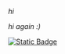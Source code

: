 _hi_

_hi again :)_

[![Static Badge](https://img.shields.io/badge/LinkedIn-linkedin?style=for-the-badge&logo=linkedin&labelColor=grey&color=grey)](https://www.linkedin.com/in/l%C3%B3r%C3%A1nt-bihercz-4a674a237/)
